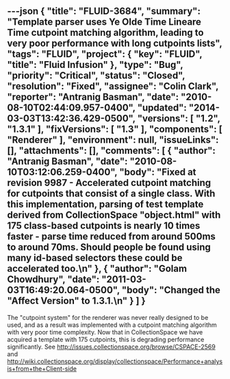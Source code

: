 ---json
{
  "title": "FLUID-3684",
  "summary": "Template parser uses Ye Olde Time Lineare Time cutpoint matching algorithm, leading to very poor performance with long cutpoints lists",
  "tags": "FLUID",
  "project": {
    "key": "FLUID",
    "title": "Fluid Infusion"
  },
  "type": "Bug",
  "priority": "Critical",
  "status": "Closed",
  "resolution": "Fixed",
  "assignee": "Colin Clark",
  "reporter": "Antranig Basman",
  "date": "2010-08-10T02:44:09.957-0400",
  "updated": "2014-03-03T13:42:36.429-0500",
  "versions": [
    "1.2",
    "1.3.1"
  ],
  "fixVersions": [
    "1.3"
  ],
  "components": [
    "Renderer"
  ],
  "environment": null,
  "issueLinks": [],
  "attachments": [],
  "comments": [
    {
      "author": "Antranig Basman",
      "date": "2010-08-10T03:12:06.259-0400",
      "body": "Fixed at revision 9987 - Accelerated cutpoint matching for cutpoints that consist of a single class. With this implementation, parsing of test template derived from CollectionSpace \"object.html\" with 175 class-based cutpoints is nearly 10 times faster - parse time reduced from around 500ms to around 70ms. Should people be found using many id-based selectors these could be accelerated too.\n"
    },
    {
      "author": "Golam Chowdhury",
      "date": "2011-03-03T16:49:20.064-0500",
      "body": "Changed the \"Affect Version\" to 1.3.1.\n"
    }
  ]
}
---
The "cutpoint system" for the renderer was never really designed to be used, and as a result was implemented with a cutpoint matching algorithm with very poor time complexity. Now that in CollectionSpace we have acquired a template with 175 cutpoints, this is degrading performance significantly. See <http://issues.collectionspace.org/browse/CSPACE-2569> and <http://wiki.collectionspace.org/display/collectionspace/Performance+analysis+from+the+Client-side>

        